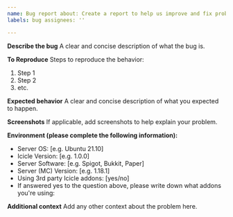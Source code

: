 ```yaml
---
name: Bug report about: Create a report to help us improve and fix problems with our framework. title: "[BUG]"
labels: bug assignees: ''

---
```


**Describe the bug**
A clear and concise description of what the bug is.

**To Reproduce**
Steps to reproduce the behavior:

1. Step 1
2. Step 2
3. etc.

**Expected behavior**
A clear and concise description of what you expected to happen.

**Screenshots**
If applicable, add screenshots to help explain your problem.

**Environment (please complete the following information):**

- Server OS: [e.g. Ubuntu 21.10]
- Icicle Version: [e.g. 1.0.0]
- Server Software: [e.g. Spigot, Bukkit, Paper]
- Server (MC) Version: [e.g. 1.18.1]
- Using 3rd party Icicle addons: [yes/no]
- If answered yes to the question above, please write down what addons you're using:

**Additional context**
Add any other context about the problem here.
